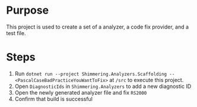 # Purpose
This project is used to create a set of a analyzer, a code fix provider, and a test file.

# Steps
1. Run `dotnet run --project Shimmering.Analyzers.Scaffolding -- <PascalCaseBadPracticeYouWantToFix>` at `/src` to execute this project.
2. Open `DiagnosticIds` in `Shimmering.Analyzers` to add a new diagnostic ID
3. Open the newly generated analyzer file and fix `RS2000`
4. Confirm that build is successful